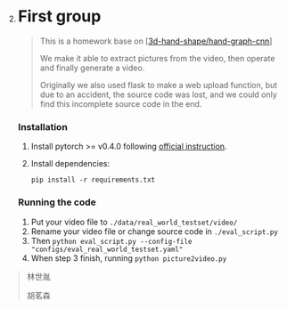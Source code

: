 2. # First group

    >   This is a homework base on [[3d-hand-shape/hand-graph-cnn](https://github.com/3d-hand-shape/hand-graph-cnn)]
    >
    >   We make it able to extract pictures from the video, then operate and finally generate a video.
    >
    >   Originally we also used flask to make a web upload function, but due to an accident, the source code was lost, and we could only find this incomplete source code in the end.
    
   ### Installation
   
   1.  Install pytorch >= v0.4.0 following [official instruction](https://pytorch.org/).
   
   2.  Install dependencies:
   
       ```
       pip install -r requirements.txt
       ```
   
   ### Running the code
   
   1.  Put your video file to `./data/real_world_testset/video/`
   2.  Rename your video file or change source code in `./eval_script.py`
   3.  Then `python eval_script.py --config-file "configs/eval_real_world_testset.yaml"`
   4.  When step 3 finish, running `python picture2video.py`

>   林世胤
>
>   胡茗森